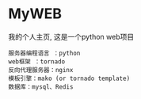 # MyWEB
我的个人主页, 这是一个python web项目

	服务器编程语言 ：python 
	web框架 ：tornado
	反向代理服务器：nginx
	模板引擎：mako (or tornado template)
	数据库：mysql、Redis
